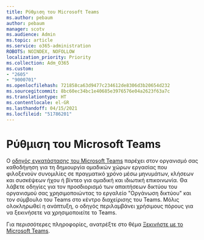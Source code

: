 ```yaml
---
title: Ρύθμιση του Microsoft Teams
ms.author: pebaum
author: pebaum
manager: scotv
ms.audience: Admin
ms.topic: article
ms.service: o365-administration
ROBOTS: NOINDEX, NOFOLLOW
localization_priority: Priority
ms.collection: Adm_O365
ms.custom:
- "2605"
- "9000701"
ms.openlocfilehash: 721858ca63d9477c234612de8306d3b20654d232
ms.sourcegitcommit: 8bc60ec34bc1e40685e3976576e04a2623f63a7c
ms.translationtype: HT
ms.contentlocale: el-GR
ms.lasthandoff: 04/15/2021
ms.locfileid: "51786201"
---
```

# <a name="set-up-microsoft-teams"></a>Ρύθμιση του Microsoft Teams

Ο [οδηγός εγκατάστασης του Microsoft Teams](https://aka.ms/teamsguidance) παρέχει στον οργανισμό σας καθοδήγηση για τη δημιουργία ομαδικών χώρων εργασίας που φιλοξενούν συνομιλίες σε πραγματικό χρόνο μέσω μηνυμάτων, κλήσεων και συσκέψεων ήχου ή βίντεο για ομαδική και ιδιωτική επικοινωνία. Θα λάβετε οδηγίες για τον προσδιορισμό των απαιτήσεων δικτύου του οργανισμού σας χρησιμοποιώντας το εργαλείο "Οργάνωση δικτύου" και τον σύμβουλο του Teams στο κέντρο διαχείρισης του Teams. Μόλις ολοκληρωθεί η ανάπτυξη, ο οδηγός περιλαμβάνει χρήσιμους πόρους για να ξεκινήσετε να χρησιμοποιείτε το Teams.

Για περισσότερες πληροφορίες, ανατρέξτε στο θέμα [Ξεκινήστε με το Microsoft Teams](https://docs.microsoft.com/microsoftteams/get-started-with-teams-quick-start).
